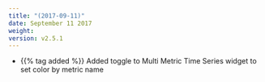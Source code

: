 ```yaml
---
title: "(2017-09-11)"
date: September 11 2017
weight:
version: v2.5.1
---
```

- {{% tag added %}} Added toggle to Multi Metric Time Series widget to set color by metric name
